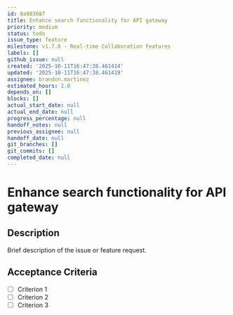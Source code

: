 ```yaml
---
id: 8a983607
title: Enhance search functionality for API gateway
priority: medium
status: todo
issue_type: feature
milestone: v1.7.0 - Real-time Collaboration Features
labels: []
github_issue: null
created: '2025-10-11T16:47:38.461414'
updated: '2025-10-11T16:47:38.461419'
assignee: brandon.martinez
estimated_hours: 2.0
depends_on: []
blocks: []
actual_start_date: null
actual_end_date: null
progress_percentage: null
handoff_notes: null
previous_assignee: null
handoff_date: null
git_branches: []
git_commits: []
completed_date: null
---
```


# Enhance search functionality for API gateway

## Description

Brief description of the issue or feature request.

## Acceptance Criteria

- [ ] Criterion 1
- [ ] Criterion 2
- [ ] Criterion 3